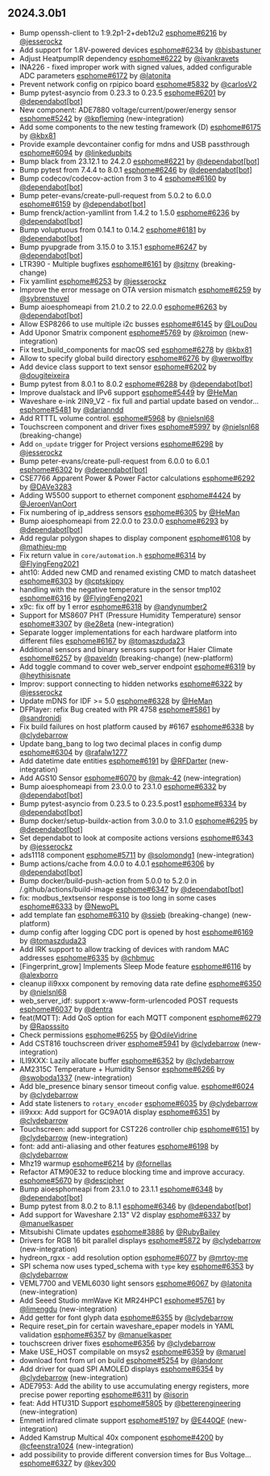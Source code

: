 ## 2024.3.0b1

- Bump openssh-client to 1:9.2p1-2+deb12u2 [esphome#6216](https://github.com/esphome/esphome/pull/6216) by [@jesserockz](https://github.com/jesserockz)
- Add support for 1.8V-powered devices [esphome#6234](https://github.com/esphome/esphome/pull/6234) by [@bisbastuner](https://github.com/bisbastuner)
- Adjust HeatpumpIR dependency [esphome#6222](https://github.com/esphome/esphome/pull/6222) by [@ivankravets](https://github.com/ivankravets)
- INA226 - fixed improper work with signed values, added configurable ADC parameters [esphome#6172](https://github.com/esphome/esphome/pull/6172) by [@latonita](https://github.com/latonita)
- Prevent network config on rpipico board [esphome#5832](https://github.com/esphome/esphome/pull/5832) by [@carlosV2](https://github.com/carlosV2)
- Bump pytest-asyncio from 0.23.3 to 0.23.5 [esphome#6201](https://github.com/esphome/esphome/pull/6201) by [@dependabot[bot]](https://github.com/apps/dependabot)
- New component: ADE7880 voltage/current/power/energy sensor [esphome#5242](https://github.com/esphome/esphome/pull/5242) by [@kpfleming](https://github.com/kpfleming) (new-integration)
- Add some components to the new testing framework (D) [esphome#6175](https://github.com/esphome/esphome/pull/6175) by [@kbx81](https://github.com/kbx81)
- Provide example devcontainer config for mdns and USB passthrough [esphome#6094](https://github.com/esphome/esphome/pull/6094) by [@linkedupbits](https://github.com/linkedupbits)
- Bump black from 23.12.1 to 24.2.0 [esphome#6221](https://github.com/esphome/esphome/pull/6221) by [@dependabot[bot]](https://github.com/apps/dependabot)
- Bump pytest from 7.4.4 to 8.0.1 [esphome#6246](https://github.com/esphome/esphome/pull/6246) by [@dependabot[bot]](https://github.com/apps/dependabot)
- Bump codecov/codecov-action from 3 to 4 [esphome#6160](https://github.com/esphome/esphome/pull/6160) by [@dependabot[bot]](https://github.com/apps/dependabot)
- Bump peter-evans/create-pull-request from 5.0.2 to 6.0.0 [esphome#6159](https://github.com/esphome/esphome/pull/6159) by [@dependabot[bot]](https://github.com/apps/dependabot)
- Bump frenck/action-yamllint from 1.4.2 to 1.5.0 [esphome#6236](https://github.com/esphome/esphome/pull/6236) by [@dependabot[bot]](https://github.com/apps/dependabot)
- Bump voluptuous from 0.14.1 to 0.14.2 [esphome#6181](https://github.com/esphome/esphome/pull/6181) by [@dependabot[bot]](https://github.com/apps/dependabot)
- Bump pyupgrade from 3.15.0 to 3.15.1 [esphome#6247](https://github.com/esphome/esphome/pull/6247) by [@dependabot[bot]](https://github.com/apps/dependabot)
- LTR390 - Multiple bugfixes [esphome#6161](https://github.com/esphome/esphome/pull/6161) by [@sjtrny](https://github.com/sjtrny) (breaking-change)
- Fix yamllint [esphome#6253](https://github.com/esphome/esphome/pull/6253) by [@jesserockz](https://github.com/jesserockz)
- Improve the error message on OTA version mismatch [esphome#6259](https://github.com/esphome/esphome/pull/6259) by [@sybrenstuvel](https://github.com/sybrenstuvel)
- Bump aioesphomeapi from 21.0.2 to 22.0.0 [esphome#6263](https://github.com/esphome/esphome/pull/6263) by [@dependabot[bot]](https://github.com/apps/dependabot)
- Allow ESP8266 to use multiple i2c busses [esphome#6145](https://github.com/esphome/esphome/pull/6145) by [@LouDou](https://github.com/LouDou)
- Add Uponor Smatrix component [esphome#5769](https://github.com/esphome/esphome/pull/5769) by [@kroimon](https://github.com/kroimon) (new-integration)
- Fix test_build_components for macOS sed [esphome#6278](https://github.com/esphome/esphome/pull/6278) by [@kbx81](https://github.com/kbx81)
- Allow to specify global build directory [esphome#6276](https://github.com/esphome/esphome/pull/6276) by [@werwolfby](https://github.com/werwolfby)
- Add device class support to text sensor [esphome#6202](https://github.com/esphome/esphome/pull/6202) by [@dougiteixeira](https://github.com/dougiteixeira)
- Bump pytest from 8.0.1 to 8.0.2 [esphome#6288](https://github.com/esphome/esphome/pull/6288) by [@dependabot[bot]](https://github.com/apps/dependabot)
- Improve dualstack and IPv6 support [esphome#5449](https://github.com/esphome/esphome/pull/5449) by [@HeMan](https://github.com/HeMan)
- Waveshare e-ink 2IN9_V2 - fix full and partial update based on vendor… [esphome#5481](https://github.com/esphome/esphome/pull/5481) by [@darianndd](https://github.com/darianndd)
- Add RTTTL volume control. [esphome#5968](https://github.com/esphome/esphome/pull/5968) by [@nielsnl68](https://github.com/nielsnl68)
- Touchscreen component and driver fixes [esphome#5997](https://github.com/esphome/esphome/pull/5997) by [@nielsnl68](https://github.com/nielsnl68) (breaking-change)
- Add `on_update` trigger for Project versions [esphome#6298](https://github.com/esphome/esphome/pull/6298) by [@jesserockz](https://github.com/jesserockz)
- Bump peter-evans/create-pull-request from 6.0.0 to 6.0.1 [esphome#6302](https://github.com/esphome/esphome/pull/6302) by [@dependabot[bot]](https://github.com/apps/dependabot)
- CSE7766 Apparent Power & Power Factor calculations [esphome#6292](https://github.com/esphome/esphome/pull/6292) by [@DAVe3283](https://github.com/DAVe3283)
- Adding W5500 support to ethernet component [esphome#4424](https://github.com/esphome/esphome/pull/4424) by [@JeroenVanOort](https://github.com/JeroenVanOort)
- Fix numbering of ip_address sensors [esphome#6305](https://github.com/esphome/esphome/pull/6305) by [@HeMan](https://github.com/HeMan)
- Bump aioesphomeapi from 22.0.0 to 23.0.0 [esphome#6293](https://github.com/esphome/esphome/pull/6293) by [@dependabot[bot]](https://github.com/apps/dependabot)
- Add regular polygon shapes to display component [esphome#6108](https://github.com/esphome/esphome/pull/6108) by [@mathieu-mp](https://github.com/mathieu-mp)
- Fix return value in `core/automation.h` [esphome#6314](https://github.com/esphome/esphome/pull/6314) by [@FlyingFeng2021](https://github.com/FlyingFeng2021)
- aht10: Added new CMD and renamed existing CMD to match datasheet [esphome#6303](https://github.com/esphome/esphome/pull/6303) by [@cptskippy](https://github.com/cptskippy)
- handling with the negative temperature in the sensor tmp102 [esphome#6316](https://github.com/esphome/esphome/pull/6316) by [@FlyingFeng2021](https://github.com/FlyingFeng2021)
- x9c: fix off by 1 error [esphome#6318](https://github.com/esphome/esphome/pull/6318) by [@andynumber2](https://github.com/andynumber2)
- Support for MS8607 PHT (Pressure Humidity Temperature) sensor [esphome#3307](https://github.com/esphome/esphome/pull/3307) by [@e28eta](https://github.com/e28eta) (new-integration)
- Separate logger implementations for each hardware platform into different files [esphome#6167](https://github.com/esphome/esphome/pull/6167) by [@tomaszduda23](https://github.com/tomaszduda23)
- Additional sensors and binary sensors support for Haier Climate [esphome#6257](https://github.com/esphome/esphome/pull/6257) by [@paveldn](https://github.com/paveldn) (breaking-change) (new-platform)
- Add toggle command to cover web_server endpoint [esphome#6319](https://github.com/esphome/esphome/pull/6319) by [@heythisisnate](https://github.com/heythisisnate)
- Improv: support connecting to hidden networks [esphome#6322](https://github.com/esphome/esphome/pull/6322) by [@jesserockz](https://github.com/jesserockz)
- Update mDNS for IDF >= 5.0 [esphome#6328](https://github.com/esphome/esphome/pull/6328) by [@HeMan](https://github.com/HeMan)
- DFPlayer: refix Bug created with PR 4758 [esphome#5861](https://github.com/esphome/esphome/pull/5861) by [@sandronidi](https://github.com/sandronidi)
- Fix build failures on host platform caused by #6167 [esphome#6338](https://github.com/esphome/esphome/pull/6338) by [@clydebarrow](https://github.com/clydebarrow)
- Update bang_bang to log two decimal places in config dump [esphome#6304](https://github.com/esphome/esphome/pull/6304) by [@rafalw1277](https://github.com/rafalw1277)
- Add datetime date entities [esphome#6191](https://github.com/esphome/esphome/pull/6191) by [@RFDarter](https://github.com/RFDarter) (new-integration)
- Add AGS10 Sensor [esphome#6070](https://github.com/esphome/esphome/pull/6070) by [@mak-42](https://github.com/mak-42) (new-integration)
- Bump aioesphomeapi from 23.0.0 to 23.1.0 [esphome#6332](https://github.com/esphome/esphome/pull/6332) by [@dependabot[bot]](https://github.com/apps/dependabot)
- Bump pytest-asyncio from 0.23.5 to 0.23.5.post1 [esphome#6334](https://github.com/esphome/esphome/pull/6334) by [@dependabot[bot]](https://github.com/apps/dependabot)
- Bump docker/setup-buildx-action from 3.0.0 to 3.1.0 [esphome#6295](https://github.com/esphome/esphome/pull/6295) by [@dependabot[bot]](https://github.com/apps/dependabot)
- Set dependabot to look at composite actions versions [esphome#6343](https://github.com/esphome/esphome/pull/6343) by [@jesserockz](https://github.com/jesserockz)
- ads1118 component [esphome#5711](https://github.com/esphome/esphome/pull/5711) by [@solomondg1](https://github.com/solomondg1) (new-integration)
- Bump actions/cache from 4.0.0 to 4.0.1 [esphome#6306](https://github.com/esphome/esphome/pull/6306) by [@dependabot[bot]](https://github.com/apps/dependabot)
- Bump docker/build-push-action from 5.0.0 to 5.2.0 in /.github/actions/build-image [esphome#6347](https://github.com/esphome/esphome/pull/6347) by [@dependabot[bot]](https://github.com/apps/dependabot)
- fix: modbus_textsensor response is too long in some cases [esphome#6333](https://github.com/esphome/esphome/pull/6333) by [@NewoPL](https://github.com/NewoPL)
- add template fan [esphome#6310](https://github.com/esphome/esphome/pull/6310) by [@ssieb](https://github.com/ssieb) (breaking-change) (new-platform)
- dump config after logging CDC port is opened by host [esphome#6169](https://github.com/esphome/esphome/pull/6169) by [@tomaszduda23](https://github.com/tomaszduda23)
- Add IRK support to allow tracking of devices with random MAC addresses [esphome#6335](https://github.com/esphome/esphome/pull/6335) by [@chbmuc](https://github.com/chbmuc)
- [Fingerprint_grow] Implements Sleep Mode feature [esphome#6116](https://github.com/esphome/esphome/pull/6116) by [@alexborro](https://github.com/alexborro)
- cleanup ili9xxx component by removing data rate define [esphome#6350](https://github.com/esphome/esphome/pull/6350) by [@nielsnl68](https://github.com/nielsnl68)
- web_server_idf: support x-www-form-urlencoded POST requests [esphome#6037](https://github.com/esphome/esphome/pull/6037) by [@dentra](https://github.com/dentra)
- feat(MQTT): Add QoS option for each MQTT component [esphome#6279](https://github.com/esphome/esphome/pull/6279) by [@Rapsssito](https://github.com/Rapsssito)
- Check permissions [esphome#6255](https://github.com/esphome/esphome/pull/6255) by [@OdileVidrine](https://github.com/OdileVidrine)
- Add CST816 touchscreen driver [esphome#5941](https://github.com/esphome/esphome/pull/5941) by [@clydebarrow](https://github.com/clydebarrow) (new-integration)
- ILI9XXX: Lazily allocate buffer [esphome#6352](https://github.com/esphome/esphome/pull/6352) by [@clydebarrow](https://github.com/clydebarrow)
- AM2315C Temperature + Humidity Sensor [esphome#6266](https://github.com/esphome/esphome/pull/6266) by [@swoboda1337](https://github.com/swoboda1337) (new-integration)
- Add ble_presence binary sensor timeout config value. [esphome#6024](https://github.com/esphome/esphome/pull/6024) by [@clydebarrow](https://github.com/clydebarrow)
- Add state listeners to `rotary_encoder` [esphome#6035](https://github.com/esphome/esphome/pull/6035) by [@clydebarrow](https://github.com/clydebarrow)
- ili9xxx: Add support for GC9A01A display [esphome#6351](https://github.com/esphome/esphome/pull/6351) by [@clydebarrow](https://github.com/clydebarrow)
- Touchscreen: add support for CST226 controller chip [esphome#6151](https://github.com/esphome/esphome/pull/6151) by [@clydebarrow](https://github.com/clydebarrow) (new-integration)
- font: add anti-aliasing and other features [esphome#6198](https://github.com/esphome/esphome/pull/6198) by [@clydebarrow](https://github.com/clydebarrow)
- Mhz19 warmup [esphome#6214](https://github.com/esphome/esphome/pull/6214) by [@fornellas](https://github.com/fornellas)
- Refactor ATM90E32 to reduce blocking time and improve accuracy. [esphome#5670](https://github.com/esphome/esphome/pull/5670) by [@descipher](https://github.com/descipher)
- Bump aioesphomeapi from 23.1.0 to 23.1.1 [esphome#6348](https://github.com/esphome/esphome/pull/6348) by [@dependabot[bot]](https://github.com/apps/dependabot)
- Bump pytest from 8.0.2 to 8.1.1 [esphome#6346](https://github.com/esphome/esphome/pull/6346) by [@dependabot[bot]](https://github.com/apps/dependabot)
- Add support for Waveshare 2.13" V2 display [esphome#6337](https://github.com/esphome/esphome/pull/6337) by [@manuelkasper](https://github.com/manuelkasper)
- Mitsubishi Climate updates [esphome#3886](https://github.com/esphome/esphome/pull/3886) by [@RubyBailey](https://github.com/RubyBailey)
- Drivers for RGB 16 bit parallel displays [esphome#5872](https://github.com/esphome/esphome/pull/5872) by [@clydebarrow](https://github.com/clydebarrow) (new-integration)
- hydreon_rgxx - add resolution option [esphome#6077](https://github.com/esphome/esphome/pull/6077) by [@mrtoy-me](https://github.com/mrtoy-me)
- SPI schema now uses typed_schema with `type` key  [esphome#6353](https://github.com/esphome/esphome/pull/6353) by [@clydebarrow](https://github.com/clydebarrow)
- VEML7700 and VEML6030 light sensors [esphome#6067](https://github.com/esphome/esphome/pull/6067) by [@latonita](https://github.com/latonita) (new-integration)
- Add Seeed Studio mmWave Kit MR24HPC1 [esphome#5761](https://github.com/esphome/esphome/pull/5761) by [@limengdu](https://github.com/limengdu) (new-integration)
- Add getter for font glyph data [esphome#6355](https://github.com/esphome/esphome/pull/6355) by [@clydebarrow](https://github.com/clydebarrow)
- Require reset_pin for certain waveshare_epaper models in YAML validation [esphome#6357](https://github.com/esphome/esphome/pull/6357) by [@manuelkasper](https://github.com/manuelkasper)
- touchscreen driver fixes [esphome#6356](https://github.com/esphome/esphome/pull/6356) by [@clydebarrow](https://github.com/clydebarrow)
- Make USE_HOST compilable on msys2 [esphome#6359](https://github.com/esphome/esphome/pull/6359) by [@maruel](https://github.com/maruel)
- download font from url on build [esphome#5254](https://github.com/esphome/esphome/pull/5254) by [@landonr](https://github.com/landonr)
- Add driver for quad SPI AMOLED displays [esphome#6354](https://github.com/esphome/esphome/pull/6354) by [@clydebarrow](https://github.com/clydebarrow) (new-integration)
- ADE7953: Add the ability to use accumulating energy registers, more precise power reporting [esphome#6311](https://github.com/esphome/esphome/pull/6311) by [@isorin](https://github.com/isorin)
- feat: Add HTU31D Support [esphome#5805](https://github.com/esphome/esphome/pull/5805) by [@betterengineering](https://github.com/betterengineering) (new-integration)
- Emmeti infrared climate support [esphome#5197](https://github.com/esphome/esphome/pull/5197) by [@E440QF](https://github.com/E440QF) (new-integration)
- Added Kamstrup Multical 40x component [esphome#4200](https://github.com/esphome/esphome/pull/4200) by [@cfeenstra1024](https://github.com/cfeenstra1024) (new-integration)
- add possibility to provide different conversion times for Bus Voltage… [esphome#6327](https://github.com/esphome/esphome/pull/6327) by [@kev300](https://github.com/kev300)

